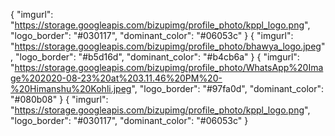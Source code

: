 {
        "imgurl": "https://storage.googleapis.com/bizupimg/profile_photo/kppl_logo.png",
        "logo_border": "#030117",
        "dominant_color": "#06053c"
}
{
        "imgurl": "https://storage.googleapis.com/bizupimg/profile_photo/bhawya_logo.jpeg",
        "logo_border": "#b5d16d",
        "dominant_color": "#b4cb6a"
}
 {
        "imgurl": "https://storage.googleapis.com/bizupimg/profile_photo/WhatsApp%20Image%202020-08-23%20at%203.11.46%20PM%20-%20Himanshu%20Kohli.jpeg",
        "logo_border": "#97fa0d",
        "dominant_color": "#080b08"
}
 {
        "imgurl": "https://storage.googleapis.com/bizupimg/profile_photo/kppl_logo.png",
        "logo_border": "#030117",
        "dominant_color": "#06053c"
}